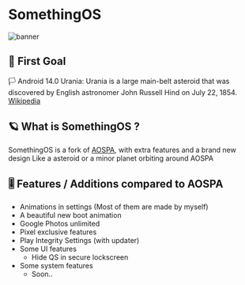 # SomethingOS

![banner](https://raw.githubusercontent.com/SomethingOS/.github/main/illustrations/14.0/SomethingOS_Urania.png)

## 🚀 First Goal
🏳️ Android 14.0 Urania: Urania is a large main-belt asteroid that was discovered by English astronomer John Russell Hind on July 22, 1854. [Wikipedia](https://en.wikipedia.org/wiki/30_Urania)

## 🪐 What is SomethingOS ?
SomethingOS is a fork of [AOSPA](https://github.com/aospa), with extra features and a brand new design
Like a asteroid or a minor planet orbiting around AOSPA 

## 🎚️ Features / Additions compared to AOSPA
- Animations in settings (Most of them are made by myself)
- A beautiful new boot animation
- Google Photos unlimited
- Pixel exclusive features
- Play Integrity Settings (with updater)
- Some UI features
  - Hide QS in secure lockscreen
- Some system features
  - Soon..  
